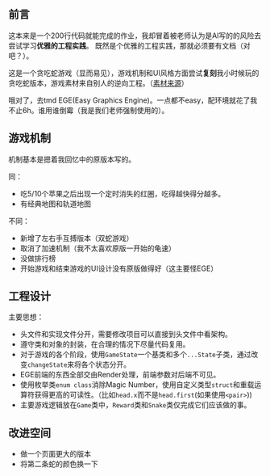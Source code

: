 ## 前言
这本来是一个200行代码就能完成的作业，我却冒着被老师认为是AI写的的风险去尝试学习**优雅的工程实践**。
既然是个优雅的工程实践，那就必须要有文档（对吧？）。

这是一个贪吃蛇游戏（显而易见），游戏机制和UI风格方面尝试**复刻**我小时候玩的贪吃蛇版本，游戏素材来自别人的逆向工程。（[素材来源](https://store.bananahackers.net/#snek)）

哦对了，去tmd EGE(Easy Graphics Engine)。一点都不easy，配环境就花了我不止6h。谁用谁倒霉（我是我们老师强制使用的）。
## 游戏机制
机制基本是摁着我回忆中的原版本写的。

同：
- 吃5/10个苹果之后出现一个定时消失的红圈，吃得越快得分越多。
- 有经典地图和轨道地图

不同：
- 新增了左右手互搏版本（双蛇游戏）
- 取消了加速机制（我不太喜欢原版一开始的龟速）
- 没做排行榜
- 开始游戏和结束游戏的UI设计没有原版做得好（这主要怪EGE）

## 工程设计
主要思想：
- 头文件和实现文件分开，需要修改项目可以直接到头文件中看架构。
- 遵守类和对象的封装，在合理的情况下尽量代码复用。
- 对于游戏的各个阶段，使用`GameState`一个基类和多个`...State`子类，通过改变`changeState`来将各个状态分开。
- EGE前端的东西全部交由Render处理，前端参数对后端不可见。
- 使用枚举类`enum class`消除Magic Number，使用自定义类型`struct`和重载运算符获得更高的可读性。（比如`head.x`而不是`head.first`(如果使用`<pair>`))
- 主要游戏逻辑放在`Game`类中，`Reward`类和`Snake`类仅完成它们应该做的事。

## 改进空间
- 做一个页面更大的版本
- 将第二条蛇的颜色换一下